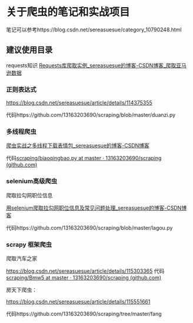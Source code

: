 # 关于爬虫的笔记和实战项目

笔记可以参考https://blog.csdn.net/sereasuesue/category_10790248.html

## 建议使用目录

requests知识 [Requests库爬取实例_sereasuesue的博客-CSDN博客_爬取亚马逊数据](https://blog.csdn.net/sereasuesue/article/details/116233263)

### 正则表达式

https://blog.csdn.net/sereasuesue/article/details/114375355

代码https://github.com/13163203690/scraping/blob/master/duanzi.py

### 多线程爬虫

 [爬虫实战之多线程下载表情包_sereasuesue的博客-CSDN博客](https://blog.csdn.net/sereasuesue/article/details/114441622) 

代码[scraping/biaoqingbao.py at master · 13163203690/scraping (github.com)](https://github.com/13163203690/scraping/blob/master/biaoqingbao.py)

### selenium高级爬虫

爬取拉勾网职位信息

[用selenium爬取拉勾网职位信息及常见问题处理_sereasuesue的博客-CSDN博客](https://blog.csdn.net/sereasuesue/article/details/114917829)

代码https://github.com/13163203690/scraping/blob/master/lagou.py

### scrapy 框架爬虫

爬取汽车之家

https://blog.csdn.net/sereasuesue/article/details/115303365 代码[scraping/Bmw5 at master · 13163203690/scraping (github.com)](https://github.com/13163203690/scraping/tree/master/Bmw5)

房天下爬虫：

https://blog.csdn.net/sereasuesue/article/details/115551661

代码https://github.com/13163203690/scraping/tree/master/fang